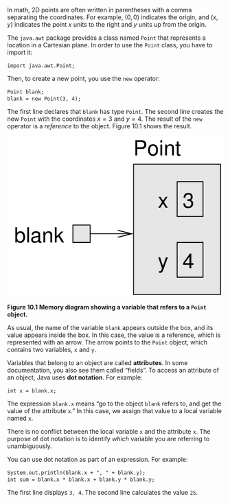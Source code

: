 In math, 2D points are often written in parentheses with a comma separating the coordinates. For example, $(0,0)$ indicates the origin, and $(x,y)$ indicates the point $x$ units to the right and $y$ units up from the origin.



The `java.awt` package provides a class named `Point` that represents a location in a Cartesian plane. In order to use the `Point` class, you have to import it:

```code
import java.awt.Point;
```


Then, to create a new point, you use the `new` operator:

```code
Point blank;
blank = new Point(3, 4);
```


The first line declares that `blank` has type `Point`. The second line creates the new `Point` with the coordinates $x=3$ and $y=4$. The result of the `new` operator is a *reference* to the object. Figure 10.1 shows the result.


![Figure 10.1 Memory diagram showing a variable that refers to a `Point` object.](figs/reference.jpg)

**Figure 10.1 Memory diagram showing a variable that refers to a `Point` object.**

As usual, the name of the variable `blank` appears outside the box, and its value appears inside the box. In this case, the value is a reference, which is represented with an arrow. The arrow points to the `Point` object, which contains two variables, `x` and `y`.




Variables that belong to an object are called **attributes**. In some documentation, you also see them called “fields”. To access an attribute of an object, Java uses **dot notation**. For example:

```code
int x = blank.x;
```

The expression `blank.x` means “go to the object `blank` refers to, and get the value of the attribute `x`.” In this case, we assign that value to a local variable named `x`.

There is no conflict between the local variable `x` and the attribute `x`. The purpose of dot notation is to identify *which* variable you are referring to unambiguously.

You can use dot notation as part of an expression. For example:

```code
System.out.println(blank.x + ", " + blank.y);
int sum = blank.x * blank.x + blank.y * blank.y;
```

The first line displays `3, 4`. The second line calculates the value `25`.